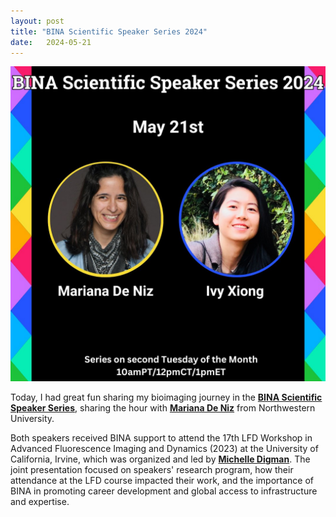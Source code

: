 ```yaml
---
layout: post
title: "BINA Scientific Speaker Series 2024"
date:   2024-05-21 
---
```


![BINA_Talk](/images/BINA_Talk_2024.jpeg)

Today, I had great fun sharing my bioimaging journey in the [**BINA Scientific Speaker Series**](https://www.bioimagingnorthamerica.org/activities/), sharing the hour with [**Mariana De Niz**](https://www.feinberg.northwestern.edu/sites/cdb/faculty/profile.html?xid=57999) from Northwestern University. 

Both speakers received BINA support to attend the 17th LFD Workshop in Advanced Fluorescence Imaging and Dynamics (2023) at the University of California, Irvine, which was organized and led by [**Michelle Digman**](https://faculty.sites.uci.edu/digmanlab/). The joint presentation focused on speakers' research program, how their attendance at the LFD course impacted their work, and the importance of BINA in promoting career development and global access to infrastructure and expertise. 
